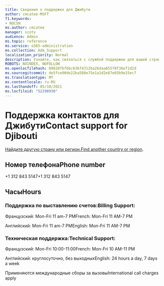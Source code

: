```yaml
---
title: Сведения о поддержке для Джибути
author: cmcatee-MSFT
f1.keywords:
- NOCSH
ms.author: cmcatee
manager: scotv
audience: Admin
ms.topic: reference
ms.service: o365-administration
ms.collection: Adm_Support
localization_priority: Normal
description: Узнайте, как связаться с службой поддержки для вашей страны или региона.
ROBOTS: NOINDEX, NOFOLLOW
ms.openlocfilehash: 09820fbf6bc636f4312ba26daa85570f36ef1d2d
ms.sourcegitcommit: de5fce90de22ba588e75e1a1d2e87e03b9e25ec7
ms.translationtype: MT
ms.contentlocale: ru-RU
ms.lasthandoff: 05/10/2021
ms.locfileid: "52298930"
---
```

# <a name="contact-support-for-djibouti"></a><span data-ttu-id="64cdf-103">Поддержка контактов для Джибути</span><span class="sxs-lookup"><span data-stu-id="64cdf-103">Contact support for Djibouti</span></span>

<span data-ttu-id="64cdf-104">[Найдите другую страну или регион.](../../business-video/get-help-support.md)</span><span class="sxs-lookup"><span data-stu-id="64cdf-104">[Find another country or region](../../business-video/get-help-support.md).</span></span>

## <a name="phone-number"></a><span data-ttu-id="64cdf-105">Номер телефона</span><span class="sxs-lookup"><span data-stu-id="64cdf-105">Phone number</span></span>
<span data-ttu-id="64cdf-106">+1 312 843 5147</span><span class="sxs-lookup"><span data-stu-id="64cdf-106">+1 312 843 5147</span></span>

## <a name="hours"></a><span data-ttu-id="64cdf-107">Часы</span><span class="sxs-lookup"><span data-stu-id="64cdf-107">Hours</span></span>
### <a name="billing-support"></a><span data-ttu-id="64cdf-108">Поддержка по выставлению счетов:</span><span class="sxs-lookup"><span data-stu-id="64cdf-108">Billing Support:</span></span>

<span data-ttu-id="64cdf-109">Французский: Mon-Fri 11 am-7 PM</span><span class="sxs-lookup"><span data-stu-id="64cdf-109">French: Mon-Fri 11 AM-7 PM</span></span>

<span data-ttu-id="64cdf-110">Английский: Mon-Fri 11 am-7 PM</span><span class="sxs-lookup"><span data-stu-id="64cdf-110">English: Mon-Fri 11 AM-7 PM</span></span>

### <a name="technical-support"></a><span data-ttu-id="64cdf-111">Техническая поддержка:</span><span class="sxs-lookup"><span data-stu-id="64cdf-111">Technical Support:</span></span>

<span data-ttu-id="64cdf-112">Французский: Mon-Fri 10:00-11:00</span><span class="sxs-lookup"><span data-stu-id="64cdf-112">French: Mon-Fri 10 AM-11 PM</span></span>

<span data-ttu-id="64cdf-113">Английский: круглосуточно, без выходных</span><span class="sxs-lookup"><span data-stu-id="64cdf-113">English: 24 hours a day, 7 days a week</span></span>

<span data-ttu-id="64cdf-114">Применяются международные сборы за вызовы</span><span class="sxs-lookup"><span data-stu-id="64cdf-114">International call charges apply</span></span>
